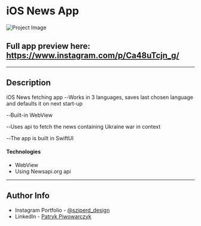 # iOS News App

![Project Image](https://github.com/Sziperd/Tech-news/blob/main/HackerNews/ezgif-2-89b112fe60.gif?raw=true)

Full app preview here: https://www.instagram.com/p/Ca48uTcjn_g/
---



---

## Description

iOS News fetching app
-▫️Works in 3 languages, saves last chosen language and defaults it on next start-up

-▫️Built-in WebView

-▫️Uses api to fetch the news containing Ukraine war in context

-▫️The app is built in SwiftUI
#### Technologies

- WebView
- Using Newsapi.org api


---

## Author Info

- Instagram Portfolio - [@sziperd_design](https://www.instagram.com/sziperd_design/)
- LinkedIn - [Patryk Piwowarczyk](https://www.linkedin.com/in/patryk-piwowarczyk-45b427199/)
